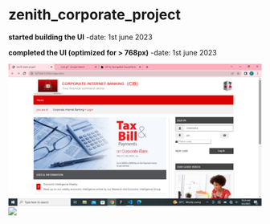 # zenith_corporate_project

**started building the UI**
-date: 1st june 2023 

**completed the UI (optimized for > 768px)**
-date: 1st june 2023

![](./img/zenith-bank-project/laptop_view_top.png)
![](./img/zenith-bank-project/laptop_view_bottom.png)